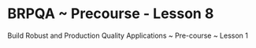 BRPQA ~ Precourse - Lesson 8
============

Build Robust and Production Quality Applications
~ Pre-course
~ Lesson 1